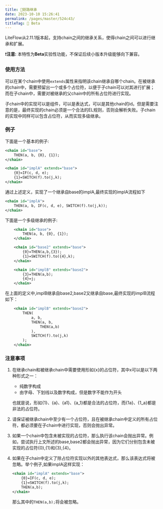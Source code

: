 ```yaml
---
title: 🥯链路继承
date: 2023-10-10 15:26:41
permalink: /pages/master/524c43/
titleTag: 🧪 Beta
---
```

LiteFlow从2.11.1版本起，支持chain之间的继承关系，使得chain之间可以进行继承和扩展。

❗**注意:** 本特性为**Beta**实验性功能，不保证后续小版本升级能够向下兼容。

### 使用方法
可以在某个chain中使用```extends```属性来指明该chain继承自哪个chain。在被继承的chain中，需要预留出一个或多个占位符，以便于子chain可以对其进行扩展；而在子chain中，需要对被继承的父chain中的所有占位符进行实现。

子chain中的实现可以是组件，可以是表达式，可以是其他chain的id。但是需要注意的是，最终实现的chain必须是一个合法的EL规则，否则会解析失败。子chain的实现中同样可以包含占位符，从而实现多级继承。


### 例子
下面是一个基本的例子:
``` xml
<chain id="base">
    THEN(a, b, {0}, {1});
</chain>

<chain id="implA" extends="base">
    {0}=IF(c, d, e);
    {1}=SWITCH(f).to(j,k);
</chain>
```
通过上述定义，实现了一个继承自base的implA,最终实现的implA流程如下
``` xml
<chain id="implA">
    THEN(a, b, IF(c, d, e), SWITCH(f).to(j,k));
</chain>
```

下面是一个多级继承的例子:
``` xml
    <chain id="base">
        THEN(a, b, {0}, {1});
    </chain>

    <chain id="base2" extends="base">
        {0}=THEN(a,b,{3});
        {1}=SWITCH(f).to({4},k);
    </chain>

    <chain id="implB" extends="base2">
        {3}=THEN(a,b);
        {4}=j;
    </chain>
```
在上面的定义中,implB继承自base2,base2又继承自base,最终实现的implB流程如下：
``` xml
    <chain id="implB" extends="base2">
        THEN(
            a, b,
            THEN(a, b,
                THEN(a,b)
            ),
            SWITCH(f).to(j,k) 
        );
    </chain>
```

### 注意事项
1. 在继承chain和被继承chain中需要使用形如{x}的占位符，其中x可以是以下两种形式之一：
    - 纯数字构成
    - 由字母、下划线以及数字构成，但是数字不能作为开头

    也就是说，形如{1}、{a}、{a1}、{a_1}都是合法的占位符，而{1a}、{1_a}都是非法的占位符。
2. 请保证被继承chain中至少有一个占位符，且在被继承chain中定义的所有占位符，都必须要在子chain中进行实现，否则会抛出异常。
3. 如果一个chain中包含未被实现的占位符，那么执行该chain会抛出异常。例如，尝试执行上文所述的base,base2都会抛出异常，因为它们分别包含未被实现的占位符{0},{1}和{3},{4}。
4. 如果在子chain中定义了除占位符实现以外的其他表达式，那么该表达式将被忽略。举个例子,如果implA这样实现：
   ``` xml
   <chain id="implA" extends="base">
       {0}=IF(c, d, e);
       {1}=SWITCH(f).to(j,k);
       THEN(a,b);
   </chain>
   ```
   那么其中的```THEN(a,b);```将会被忽略。
